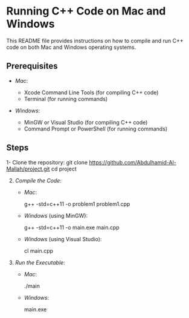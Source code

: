 # Running C++ Code on Mac and Windows

This README file provides instructions on how to compile and run C++ code on both Mac and Windows operating systems.

## Prerequisites

- *Mac*:
  - Xcode Command Line Tools (for compiling C++ code)
  - Terminal (for running commands)

- *Windows*:
  - MinGW or Visual Studio (for compiling C++ code)
  - Command Prompt or PowerShell (for running commands)

## Steps

1- Clone the repository:
git clone https://github.com/Abdulhamid-Al-Mallah/project.git
cd project

2. *Compile the Code*:
   - *Mac*:
     
     g++ -std=c++11 -o problem1 problem1.cpp
     
   - *Windows* (using MinGW):
     
     g++ -std=c++11  -o main.exe main.cpp
     
   - *Windows* (using Visual Studio):
     
     cl main.cpp
     

3. *Run the Executable*:
   - *Mac*:
     
     ./main
     
   - *Windows*:
     
     main.exe
     
